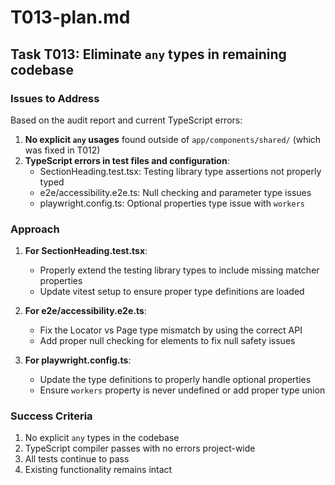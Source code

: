 # T013-plan.md
## Task T013: Eliminate `any` types in remaining codebase

### Issues to Address
Based on the audit report and current TypeScript errors:

1. **No explicit `any` usages** found outside of `app/components/shared/` (which was fixed in T012)
2. **TypeScript errors in test files and configuration**:
   - SectionHeading.test.tsx: Testing library type assertions not properly typed
   - e2e/accessibility.e2e.ts: Null checking and parameter type issues
   - playwright.config.ts: Optional properties type issue with `workers`

### Approach

1. **For SectionHeading.test.tsx**:
   - Properly extend the testing library types to include missing matcher properties
   - Update vitest setup to ensure proper type definitions are loaded

2. **For e2e/accessibility.e2e.ts**:
   - Fix the Locator vs Page type mismatch by using the correct API
   - Add proper null checking for elements to fix null safety issues

3. **For playwright.config.ts**:
   - Update the type definitions to properly handle optional properties
   - Ensure `workers` property is never undefined or add proper type union

### Success Criteria
1. No explicit `any` types in the codebase
2. TypeScript compiler passes with no errors project-wide
3. All tests continue to pass
4. Existing functionality remains intact